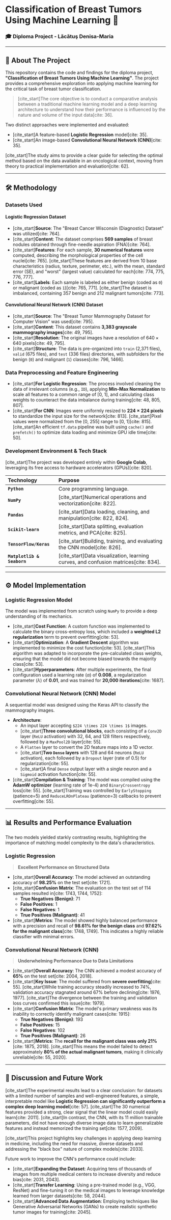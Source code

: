 # Classification of Breast Tumors Using Machine Learning 🔬

### 🎓 Diploma Project - Lăcătuş Denisa-Maria

---

## 📖 About The Project

This repository contains the code and findings for the diploma project, **"Classification of Breast Tumors Using Machine Learning"**. The project provides a comprehensive exploration into applying machine learning for the critical task of breast tumor classification.

> [cite_start]The core objective is to conduct a comparative analysis between a traditional machine learning model and a deep learning architecture to understand how their performance is influenced by the nature and volume of the input data[cite: 36].

Two distinct approaches were implemented and evaluated:
- [cite_start]A feature-based **Logistic Regression** model[cite: 35].
- [cite_start]An image-based **Convolutional Neural Network (CNN)**[cite: 35].

[cite_start]The study aims to provide a clear guide for selecting the optimal method based on the data available in an oncological context, moving from theory to practical implementation and evaluation[cite: 62].

---

## 🛠️ Methodology

### Datasets Used

#### Logistic Regression Dataset
- [cite_start]**Source**: The "Breast Cancer Wisconsin (Diagnostic) Dataset" was utilized[cite: 764].
- [cite_start]**Content**: The dataset comprises **569 samples** of breast nodules obtained through fine-needle aspiration (FNA)[cite: 764].
- [cite_start]**Features**: For each sample, **30 numerical features** were computed, describing the morphological properties of the cell nuclei[cite: 765]. [cite_start]These features are derived from 10 base characteristics (radius, texture, perimeter, etc.), with the mean, standard error (SE), and "worst" (largest value) calculated for each[cite: 774, 775, 776, 777].
- [cite_start]**Labels**: Each sample is labeled as either benign (coded as `0`) or malignant (coded as `1`)[cite: 765, 771]. [cite_start]The dataset is imbalanced, containing 357 benign and 212 malignant tumors[cite: 773].

#### Convolutional Neural Network (CNN) Dataset
- [cite_start]**Source**: The "Breast Tumor Mammography Dataset for Computer Vision" was used[cite: 795].
- [cite_start]**Content**: This dataset contains **3,383 grayscale mammography images**[cite: 49, 795].
- [cite_start]**Resolution**: The original images have a resolution of $640 \times 640$ pixels[cite: 49, 795].
- [cite_start]**Structure**: The data is pre-organized into `train` (2,371 files), `valid` (675 files), and `test` (336 files) directories, with subfolders for the benign (`0`) and malignant (`1`) classes[cite: 796, 1466].

### Data Preprocessing and Feature Engineering

- [cite_start]**For Logistic Regression**: The process involved cleaning the data of irrelevant columns (e.g., `ID`), applying **Min-Max Normalization** to scale all features to a common range of [0, 1], and calculating class weights to counteract the data imbalance during training[cite: 48, 805, 807].
- [cite_start]**For CNN**: Images were uniformly resized to **$224 \times 224$ pixels** to standardize the input size for the network[cite: 813]. [cite_start]Pixel values were normalized from the [0, 255] range to [0, 1][cite: 815]. [cite_start]An efficient `tf.data` pipeline was built using `cache()` and `prefetch()` to optimize data loading and minimize GPU idle time[cite: 50].

### Development Environment & Tech Stack

[cite_start]The project was developed entirely within **Google Colab**, leveraging its free access to hardware accelerators (GPUs)[cite: 820].

| Technology | Purpose |
| :--- | :--- |
| **`Python`** | Core programming language. |
| **`NumPy`** | [cite_start]Numerical operations and vectorization[cite: 822]. |
| **`Pandas`** | [cite_start]Data loading, cleaning, and manipulation[cite: 822, 824]. |
| **`Scikit-learn`** | [cite_start]Data splitting, evaluation metrics, and PCA[cite: 825]. |
| **`TensorFlow/Keras`**| [cite_start]Building, training, and evaluating the CNN model[cite: 826]. |
| **`Matplotlib & Seaborn`**| [cite_start]Data visualization, learning curves, and confusion matrices[cite: 834]. |

---

## ⚙️ Model Implementation

### Logistic Regression Model

The model was implemented from scratch using `NumPy` to provide a deep understanding of its mechanics.

- [cite_start]**Cost Function**: A custom function was implemented to calculate the binary cross-entropy loss, which included a **weighted L2 regularization** term to prevent overfitting[cite: 53].
- [cite_start]**Optimization**: A **Gradient Descent** algorithm was implemented to minimize the cost function[cite: 53]. [cite_start]This algorithm was adapted to incorporate the pre-calculated class weights, ensuring that the model did not become biased towards the majority class[cite: 53].
- [cite_start]**Hyperparameters**: After multiple experiments, the final configuration used a learning rate ($\alpha$) of **0.008**, a regularization parameter ($\lambda$) of **0.01**, and was trained for **20,000 iterations**[cite: 1687].

### Convolutional Neural Network (CNN) Model

A sequential model was designed using the Keras API to classify the mammography images.

- **Architecture**:
    - An input layer accepting `$224 \times 224 \times 1$` images.
    - [cite_start]**Three convolutional blocks**, each consisting of a `Conv2D` layer (`ReLU` activation) with 32, 64, and 128 filters respectively, followed by a `MaxPool2D` layer[cite: 55].
    - A `Flatten` layer to convert the 2D feature maps into a 1D vector.
    - [cite_start]**Two `Dense` layers** with 128 and 64 neurons (`ReLU` activation), each followed by a `Dropout` layer (rate of 0.5) for regularization[cite: 55].
    - [cite_start]A final `Dense` output layer with a single neuron and a `Sigmoid` activation function[cite: 55].
- [cite_start]**Compilation & Training**: The model was compiled using the **AdamW optimizer** (learning rate of 1e-4) and `BinaryCrossentropy` loss[cite: 55]. [cite_start]Training was controlled by `EarlyStopping` (patience=5) and `ReduceLROnPlateau` (patience=3) callbacks to prevent overfitting[cite: 55].

---

## 📊 Results and Performance Evaluation

The two models yielded starkly contrasting results, highlighting the importance of matching model complexity to the data's characteristics.

### Logistic Regression

> **Excellent Performance on Structured Data**

- [cite_start]**Overall Accuracy**: The model achieved an outstanding accuracy of **98.25%** on the test set[cite: 1721].
- [cite_start]**Confusion Matrix**: The evaluation on the test set of 114 samples resulted in[cite: 1743, 1744, 1752]:
    - **True Negatives (Benign)**: 71
    - **False Positives**: 1
    - **False Negatives**: 1
    - **True Positives (Malignant)**: 41
- [cite_start]**Metrics**: The model showed highly balanced performance with a precision and recall of **98.61% for the benign class** and **97.62% for the malignant class**[cite: 1748, 1749]. This indicates a highly reliable classifier with minimal errors.

### Convolutional Neural Network (CNN)

> **Underwhelming Performance Due to Data Limitations**

- [cite_start]**Overall Accuracy**: The CNN achieved a modest accuracy of **65%** on the test set[cite: 2004, 2018].
- [cite_start]**Key Issue**: The model suffered from **severe overfitting**[cite: 55]. [cite_start]While training accuracy steadily increased to 74%, validation accuracy stagnated around 67% before declining[cite: 1976, 1977]. [cite_start]The divergence between the training and validation loss curves confirmed this issue[cite: 1979].
- [cite_start]**Confusion Matrix**: The model's primary weakness was its inability to correctly identify malignant cases[cite: 1915]:
    - **True Negatives (Benign)**: 193
    - **False Positives**: 15
    - **False Negatives**: 102
    - **True Positives (Malignant)**: 26
- [cite_start]**Metrics**: The **recall for the malignant class was only 21%**[cite: 1875, 2018]. [cite_start]This means the model failed to detect approximately **80% of the actual malignant tumors**, making it clinically unreliable[cite: 55, 2020].

---

## 🏁 Discussion and Future Work

[cite_start]The experimental results lead to a clear conclusion: for datasets with a limited number of samples and well-engineered features, a simple, interpretable model like **Logistic Regression can significantly outperform a complex deep learning model**[cite: 57]. [cite_start]The 30 numerical features provided a strong, clear signal that the linear model could easily learn[cite: 2011]. [cite_start]In contrast, the CNN, with its 11 million trainable parameters, did not have enough diverse image data to learn generalizable features and instead memorized the training set[cite: 1577, 2009].

[cite_start]This project highlights key challenges in applying deep learning in medicine, including the need for massive, diverse datasets and addressing the "black box" nature of complex models[cite: 2033].

Future work to improve the CNN's performance could include:
- [cite_start]**Expanding the Dataset**: Acquiring tens of thousands of images from multiple medical centers to increase diversity and reduce bias[cite: 2031, 2043].
- [cite_start]**Transfer Learning**: Using a pre-trained model (e.g., VGG, ResNet) and fine-tuning it on the medical images to leverage knowledge learned from larger datasets[cite: 58, 2044].
- [cite_start]**Advanced Data Augmentation**: Employing techniques like Generative Adversarial Networks (GANs) to create realistic synthetic tumor images for training[cite: 2045].
